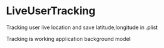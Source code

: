 # LiveUserTracking
Tracking user live location and save latitude,longitude in .plist

Tracking is working application background model
